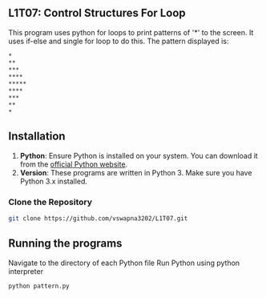 ## L1T07: Control Structures For Loop ##
This program uses python for loops to print patterns of '*' to the screen. It uses if-else and single for loop to do this. The pattern displayed is:
```
*
**
***
****
*****
****
***
**
*
```
## Installation
1. **Python**: Ensure Python is installed on your system. You can download it from the [official Python website](https://www.python.org/).
2. **Version**: These programs are written in Python 3. Make sure you have Python 3.x installed.

### Clone the Repository
```bash
git clone https://github.com/vswapna3202/L1T07.git  
```

## Running the programs <br>
Navigate to the directory of each Python file
Run Python using python interpreter
```
python pattern.py